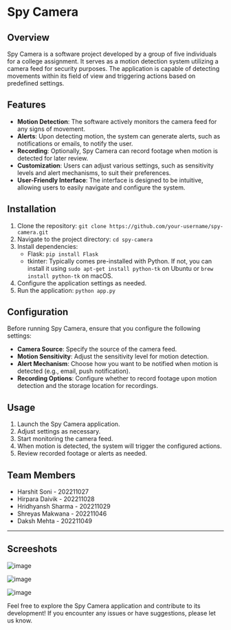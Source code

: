 # Spy Camera

## Overview

Spy Camera is a software project developed by a group of five individuals for a college assignment. It serves as a motion detection system utilizing a camera feed for security purposes. The application is capable of detecting movements within its field of view and triggering actions based on predefined settings.

## Features

- **Motion Detection**: The software actively monitors the camera feed for any signs of movement.
- **Alerts**: Upon detecting motion, the system can generate alerts, such as notifications or emails, to notify the user.
- **Recording**: Optionally, Spy Camera can record footage when motion is detected for later review.
- **Customization**: Users can adjust various settings, such as sensitivity levels and alert mechanisms, to suit their preferences.
- **User-Friendly Interface**: The interface is designed to be intuitive, allowing users to easily navigate and configure the system.

## Installation

1. Clone the repository: `git clone https://github.com/your-username/spy-camera.git`
2. Navigate to the project directory: `cd spy-camera`
3. Install dependencies: 
   - Flask: `pip install Flask`
   - tkinter: Typically comes pre-installed with Python. If not, you can install it using `sudo apt-get install python-tk` on Ubuntu or `brew install python-tk` on macOS.
4. Configure the application settings as needed.
5. Run the application: `python app.py`

## Configuration

Before running Spy Camera, ensure that you configure the following settings:

- **Camera Source**: Specify the source of the camera feed.
- **Motion Sensitivity**: Adjust the sensitivity level for motion detection.
- **Alert Mechanism**: Choose how you want to be notified when motion is detected (e.g., email, push notification).
- **Recording Options**: Configure whether to record footage upon motion detection and the storage location for recordings.

## Usage

1. Launch the Spy Camera application.
2. Adjust settings as necessary.
3. Start monitoring the camera feed.
4. When motion is detected, the system will trigger the configured actions.
5. Review recorded footage or alerts as needed.

## Team Members

- Harshit Soni - 202211027
- Hirpara Daivik - 202211028
- Hridhyansh Sharma - 202211029
- Shreyas Makwana - 202211046
- Daksh Mehta - 202211049

---

## Screeshots

![image](https://github.com/daivik-hirpara/Spy_Camera/assets/122077395/e98568dc-74ca-41d9-82a3-1edd2841e88f)

![image](https://github.com/daivik-hirpara/Spy_Camera/assets/122077395/76810e32-22d9-460d-9015-01f92207dfdb)

![image](https://github.com/daivik-hirpara/Spy_Camera/assets/122077395/bfce2a1b-6ed7-43d7-9f6e-955a5f194156)



Feel free to explore the Spy Camera application and contribute to its development! If you encounter any issues or have suggestions, please let us know. 
